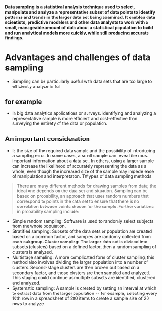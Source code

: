 #### Data sampling is a statistical analysis technique used to select, manipulate and analyze a representative subset of data points to identify patterns and trends in the larger data set being examined. It enables data scientists, predictive modelers and other data analysts to work with a small, manageable amount of data about a statistical population to build and run analytical models more quickly, while still producing accurate findings.
# Advantages and challenges of data sampling
* Sampling can be particularly useful with data sets that are too large to efficiently analyze in full
## for example
* In big data analytics applications or surveys. Identifying and analyzing a representative sample is more efficient and cost-effective than surveying the entirety of the data or population.
## An important consideration
* Is the size of the required data sample and the possibility of introducing a sampling error. In some cases, a small sample can reveal the most important information about a data set. In others, using a larger sample can increase the likelihood of accurately representing the data as a whole, even though the increased size of the sample may impede ease of manipulation and interpretation.
T# ypes of data sampling methods
> There are many different methods for drawing samples from data; the ideal one depends on the data set and situation. Sampling can be based on probability, an approach that uses random numbers that correspond to points in the data set to ensure that there is no correlation between points chosen for the sample. Further variations in probability sampling include:
* Simple random sampling: Software is used to randomly select subjects from the whole population.
* Stratified sampling: Subsets of the data sets or population are created based on a common factor, and samples are randomly collected from each subgroup.
Cluster sampling: The larger data set is divided into subsets (clusters) based on a defined factor, then a random sampling of clusters is analyzed.
* Multistage sampling: A more complicated form of cluster sampling, this method also involves dividing the larger population into a number of clusters. Second-stage clusters are then broken out based on a secondary factor, and those clusters are then sampled and analyzed. This staging could continue as multiple subsets are identified, clustered and analyzed.
* Systematic sampling: A sample is created by setting an interval at which to extract data from the larger population -- for example, selecting every 10th row in a spreadsheet of 200 items to create a sample size of 20 rows to analyze.
